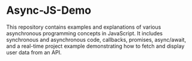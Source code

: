 # Async-JS-Demo
This repository contains examples and explanations of various asynchronous programming concepts in JavaScript. It includes synchronous and asynchronous code, callbacks, promises, async/await, and a real-time project example demonstrating how to fetch and display user data from an API.
